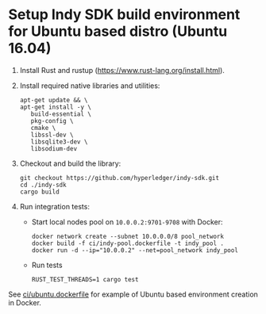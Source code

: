 # Setup Indy SDK build environment for Ubuntu based distro (Ubuntu 16.04)

1. Install Rust and rustup (https://www.rust-lang.org/install.html).
2. Install required native libraries and utilities:
   
   ```
   apt-get update && \
   apt-get install -y \
      build-essential \
      pkg-config \
      cmake \
      libssl-dev \
      libsqlite3-dev \
      libsodium-dev
   ```
3. Checkout and build the library:
   
   ```
   git checkout https://github.com/hyperledger/indy-sdk.git
   cd ./indy-sdk
   cargo build
   ```
4. Run integration tests:
   * Start local nodes pool on `10.0.0.2:9701-9708` with Docker:
     
     ```
     docker network create --subnet 10.0.0.0/8 pool_network
     docker build -f ci/indy-pool.dockerfile -t indy_pool .
     docker run -d --ip="10.0.0.2" --net=pool_network indy_pool
     ```
   * Run tests
     
     ```
     RUST_TEST_THREADS=1 cargo test
     ```

See [ci/ubuntu.dockerfile](https://github.com/hyperledger/indy-sdk/tree/master/ci/ubuntu.dockerfile) for example of Ubuntu based environment creation in Docker.